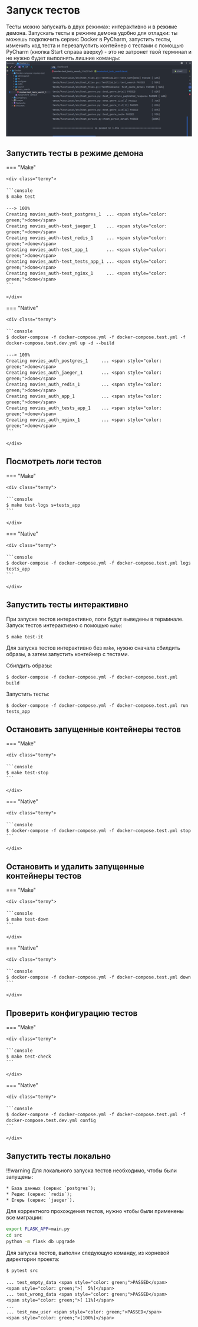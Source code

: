 # Запуск тестов
Тесты можно запускать в двух режимах: интерактивно и в режиме демона.
Запускать тесты в режиме демона удобно для отладки: ты можешь подключить сервис Docker в PyCharm,
запустить тесты, изменить код теста и перезапустить контейнер с тестами с помощью PyCharm
(кнопка Start справа вверху) - это не затронет твой терминал и не нужно будет
выполнять лишние команды:
![test-container-in-pycharm](../img/PyCharm/test-container-in-pycharm.png)

## Запустить тесты в режиме демона
=== "Make"

    <div class="termy">

    ```console
    $ make test

    ---> 100%
    Creating movies_auth-test_postgres_1  ... <span style="color: green;">done</span>
    Creating movies_auth-test_jaeger_1    ... <span style="color: green;">done</span>
    Creating movies_auth-test_redis_1     ... <span style="color: green;">done</span>
    Creating movies_auth-test_app_1       ... <span style="color: green;">done</span>
    Creating movies_auth-test_tests_app_1 ... <span style="color: green;">done</span>
    Creating movies_auth-test_nginx_1     ... <span style="color: green;">done</span>
    ```

    </div>

=== "Native"

    <div class="termy">

    ```console
    $ docker-compose -f docker-compose.yml -f docker-compose.test.yml -f docker-compose.test.dev.yml up -d --build

    ---> 100%
    Creating movies_auth_postgres_1     ... <span style="color: green;">done</span>
    Creating movies_auth_jaeger_1       ... <span style="color: green;">done</span>
    Creating movies_auth_redis_1        ... <span style="color: green;">done</span>
    Creating movies_auth_app_1          ... <span style="color: green;">done</span>
    Creating movies_auth_tests_app_1    ... <span style="color: green;">done</span>
    Creating movies_auth_nginx_1        ... <span style="color: green;">done</span>
    ```

    </div>

## Посмотреть логи тестов
=== "Make"

    <div class="termy">

    ```console
    $ make test-logs s=tests_app
    ```

    </div>

=== "Native"

    <div class="termy">

    ```console
    $ docker-compose -f docker-compose.yml -f docker-compose.test.yml logs tests_app
    ```

    </div>


## Запустить тесты интерактивно
При запуске тестов интерактивно, логи будут выведены в терминале.
Запуск тестов интерактивно с помощью `make`:
<div class="termy">

```console
$ make test-it
```

</div>

Для запуска тестов интерактивно без `make`, нужно сначала сбилдить образы, а затем запустить
контейнер с тестами.

Сбилдить образы:
<div class="termy">

```console
$ docker-compose -f docker-compose.yml -f docker-compose.test.yml build
```

</div>

Запустить тесты:
<div class="termy">

```console
$ docker-compose -f docker-compose.yml -f docker-compose.test.yml run tests_app
```

</div>

## Остановить запущенные контейнеры тестов
=== "Make"

    <div class="termy">

    ```console
    $ make test-stop
    ```

    </div>

=== "Native"

    <div class="termy">

    ```console
    $ docker-compose -f docker-compose.yml -f docker-compose.test.yml stop
    ```

    </div>

## Остановить и удалить запущенные контейнеры тестов
=== "Make"

    <div class="termy">

    ```console
    $ make test-down
    ```

    </div>

=== "Native"

    <div class="termy">

    ```console
    $ docker-compose -f docker-compose.yml -f docker-compose.test.yml down
    ```

    </div>

## Проверить конфигурацию тестов
=== "Make"

    <div class="termy">

    ```console
    $ make test-check
    ```

    </div>

=== "Native"

    <div class="termy">

    ```console
    $ docker-compose -f docker-compose.yml -f docker-compose.test.yml -f docker-compose.test.dev.yml config
    ```

    </div>

## Запустить тесты локально
!!!warning
    Для локального запуска тестов необходимо, чтобы были запущены:

    * База данных (сервис `postgres`);
    * Редис (сервис `redis`);
    * Егерь (сервис `jaeger`).
Для корректного прохождения тестов, нужно чтобы были применены все миграции:
```bash
export FLASK_APP=main.py
cd src
python -m flask db upgrade
```
Для запуска тестов, выполни следующую команду, из корневой директории проекта:
<div class="termy">

```console
$ pytest src

... test_empty_data <span style="color: green;">PASSED</span>      <span style="color: green;">[  5%]</span>
... test_wrong_data <span style="color: green;">PASSED</span>      <span style="color: green;">[ 11%]</span>
...
... test_new_user <span style="color: green;">PASSED</span>        <span style="color: green;">[100%]</span>
```

</div>
